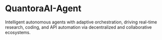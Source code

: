 # QuantoraAI-Agent
Intelligent autonomous agents with adaptive orchestration, driving real-time research, coding, and API automation via decentralized and collaborative ecosystems.
